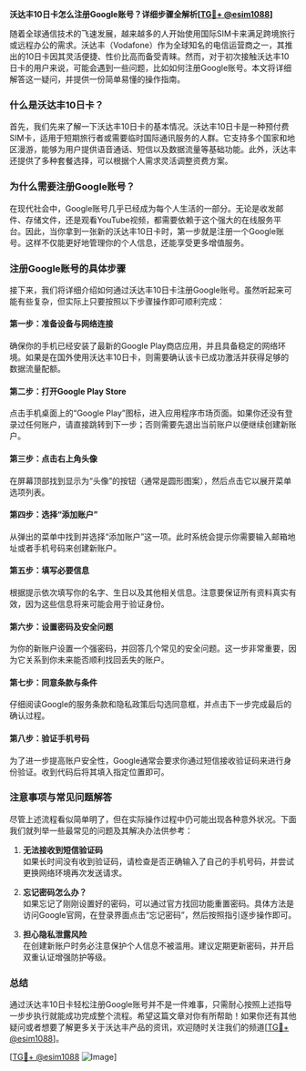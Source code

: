 **沃达丰10日卡怎么注册Google账号？详细步骤全解析[[TG💪+ @esim1088](https://t.me/s/esim1088)]**

随着全球通信技术的飞速发展，越来越多的人开始使用国际SIM卡来满足跨境旅行或远程办公的需求。沃达丰（Vodafone）作为全球知名的电信运营商之一，其推出的10日卡因其灵活便捷、性价比高而备受青睐。然而，对于初次接触沃达丰10日卡的用户来说，可能会遇到一些问题，比如如何注册Google账号。本文将详细解答这一疑问，并提供一份简单易懂的操作指南。

### 什么是沃达丰10日卡？

首先，我们先来了解一下沃达丰10日卡的基本情况。沃达丰10日卡是一种预付费SIM卡，适用于短期旅行者或需要临时国际通讯服务的人群。它支持多个国家和地区漫游，能够为用户提供语音通话、短信以及数据流量等基础功能。此外，沃达丰还提供了多种套餐选择，可以根据个人需求灵活调整资费方案。

### 为什么需要注册Google账号？

在现代社会中，Google账号几乎已经成为每个人生活的一部分。无论是收发邮件、存储文件，还是观看YouTube视频，都需要依赖于这个强大的在线服务平台。因此，当你拿到一张新的沃达丰10日卡时，第一步就是注册一个Google账号。这样不仅能更好地管理你的个人信息，还能享受更多增值服务。

### 注册Google账号的具体步骤

接下来，我们将详细介绍如何通过沃达丰10日卡注册Google账号。虽然听起来可能有些复杂，但实际上只要按照以下步骤操作即可顺利完成：

#### 第一步：准备设备与网络连接
确保你的手机已经安装了最新的Google Play商店应用，并且具备稳定的网络环境。如果是在国外使用沃达丰10日卡，则需要确认该卡已成功激活并获得足够的数据流量配额。

#### 第二步：打开Google Play Store
点击手机桌面上的“Google Play”图标，进入应用程序市场页面。如果你还没有登录过任何账户，请直接跳转到下一步；否则需要先退出当前账户以便继续创建新账户。

#### 第三步：点击右上角头像
在屏幕顶部找到显示为“头像”的按钮（通常是圆形图案），然后点击它以展开菜单选项列表。

#### 第四步：选择“添加账户”
从弹出的菜单中找到并选择“添加账户”这一项。此时系统会提示你需要输入邮箱地址或者手机号码来创建新账户。

#### 第五步：填写必要信息
根据提示依次填写你的名字、生日以及其他相关信息。注意要保证所有资料真实有效，因为这些信息将来可能会用于验证身份。

#### 第六步：设置密码及安全问题
为你的新账户设置一个强密码，并回答几个常见的安全问题。这一步非常重要，因为它关系到你未来能否顺利找回丢失的账户。

#### 第七步：同意条款与条件
仔细阅读Google的服务条款和隐私政策后勾选同意框，并点击下一步完成最后的确认过程。

#### 第八步：验证手机号码
为了进一步提高账户安全性，Google通常会要求你通过短信接收验证码来进行身份验证。收到代码后将其填入指定位置即可。

### 注意事项与常见问题解答

尽管上述流程看似简单明了，但在实际操作过程中仍可能出现各种意外状况。下面我们就列举一些最常见的问题及其解决办法供参考：

1. **无法接收到短信验证码**  
   如果长时间没有收到验证码，请检查是否正确输入了自己的手机号码，并尝试更换网络环境再次发送请求。

2. **忘记密码怎么办？**  
   如果忘记了刚刚设置好的密码，可以通过官方找回功能重置密码。具体方法是访问Google官网，在登录界面点击“忘记密码”，然后按照指引逐步操作即可。

3. **担心隐私泄露风险**  
   在创建新账户时务必注意保护个人信息不被滥用。建议定期更新密码，并开启双重认证增强防护等级。

### 总结

通过沃达丰10日卡轻松注册Google账号并不是一件难事，只需耐心按照上述指导一步步执行就能成功完成整个流程。希望这篇文章对你有所帮助！如果你还有其他疑问或者想要了解更多关于沃达丰产品的资讯，欢迎随时关注我们的频道[[TG💪+ @esim1088](https://t.me/s/esim1088)]。

[[TG💪+ @esim1088](https://t.me/s/esim1088) ![Image](https://i.postimg.cc/4NQfJmqS/Snipaste-2025-05-13-00-14-12.png)]